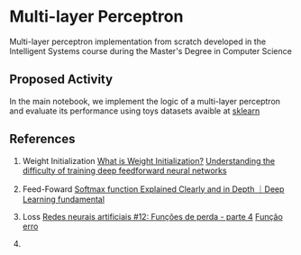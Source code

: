 # Multi-layer Perceptron

Multi-layer perceptron implementation from scratch developed in the Intelligent Systems course during the Master's Degree in Computer Science

## Proposed Activity

In the main notebook, we implement the logic of a multi-layer perceptron and evaluate its performance using toys datasets avaible at [sklearn](https://scikit-learn.org/stable/index.html)

## References

1. Weight Initialization
[What is Weight Initialization?](https://medium.com/@francescofranco_39234/what-is-weight-initialization-a58606f62513)
[Understanding the difficulty of training deep feedforward neural networks](http://proceedings.mlr.press/v9/glorot10a)

2. Feed-Foward
[Softmax function Explained Clearly and in Depth ｜Deep Learning fundamental](https://medium.com/@sue_nlp/what-is-the-softmax-function-used-in-deep-learning-illustrated-in-an-easy-to-understand-way-8b937fe13d49)

3. Loss
[Redes neurais artificiais #12: Funções de perda - parte 4](https://youtu.be/9Uw5KT6x4p0?si=pAGVzmu7_WDOeV-p)
[Função erro](https://ibb.co/qn7SFMP)

4. 